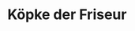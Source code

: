 ---
title: "Köpke der Friseur"
url: /buchholz-in-der-nordheide/koepke-der-friseur/
shop: Friseur
---